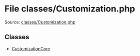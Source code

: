 File classes/Customization.php
=========

Source: [classes/Customization.php](https://github.com/PrestaShop/PrestaShop/blob/1.6.1.1/classes/Customization.php)


Classes
-------

* [CustomizationCore](class.CustomizationCore.md)

